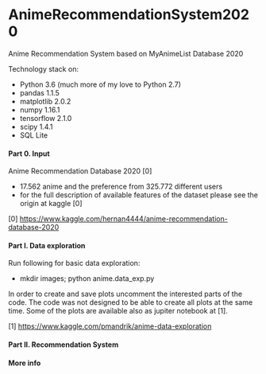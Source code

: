 # AnimeRecommendationSystem2020
Anime Recommendation System based on MyAnimeList Database 2020

Technology stack on:
* Python 3.6 (much more of my love to Python 2.7)
* pandas 1.1.5
* matplotlib 2.0.2
* numpy 1.16.1
* tensorflow 2.1.0
* scipy 1.4.1
* SQL Lite

#### Part 0. Input
Anime Recommendation Database 2020 [0]
* 17.562 anime and the preference from 325.772 different users
* for the full description of available features of the dataset please see the origin at kaggle [0]

[0] https://www.kaggle.com/hernan4444/anime-recommendation-database-2020

#### Part I. Data exploration
Run following for basic data exploration:
* mkdir images; python anime.data_exp.py

In order to create and save plots uncomment the interested parts of the code. The code was not designed to be able to create all plots at the same time.
Some of the plots are available also as jupiter notebook at [1].

[1] https://www.kaggle.com/pmandrik/anime-data-exploration

#### Part II. Recommendation System


#### More info
